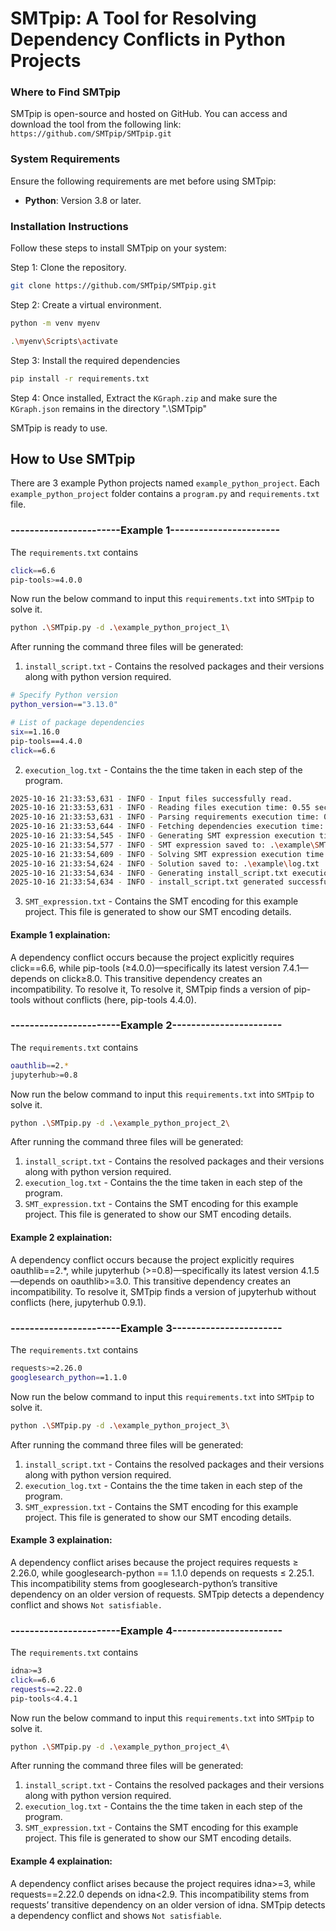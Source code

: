 # SMTpip: A Tool for Resolving Dependency Conflicts in Python Projects

### Where to Find SMTpip

SMTpip is open-source and hosted on GitHub. You can access and download the tool from the following link:
`https://github.com/SMTpip/SMTpip.git`

### System Requirements

Ensure the following requirements are met before using SMTpip:

- **Python**: Version 3.8 or later.


### Installation Instructions

Follow these steps to install SMTpip on your system:

Step 1: Clone the repository.

```bash
git clone https://github.com/SMTpip/SMTpip.git
```

Step 2: Create a virtual environment.
```bash
python -m venv myenv

.\myenv\Scripts\activate
```
Step 3: Install the required dependencies

```bash
pip install -r requirements.txt
```
Step 4: Once installed, Extract the `KGraph.zip` and make sure the `KGraph.json` remains in the directory ".\SMTpip\" 

SMTpip is ready to use.


## How to Use SMTpip
There are 3 example Python projects named `example_python_project`. Each `example_python_project` folder contains a `program.py` and `requirements.txt` file.

###                 -----------------------Example 1-----------------------
The `requirements.txt` contains

```bash
click==6.6
pip-tools>=4.0.0
```

Now run the below command to input this `requirements.txt` into `SMTpip` to solve it.
```bash
python .\SMTpip.py -d .\example_python_project_1\
```
After running the command three files will be generated:
1. `install_script.txt` - Contains the resolved packages and their versions along with python version required.
```bash
# Specify Python version
python_version=="3.13.0"

# List of package dependencies
six==1.16.0
pip-tools==4.4.0
click==6.6
```

2. `execution_log.txt` - Contains the the time taken in each step of the program.

```bash
2025-10-16 21:33:53,631 - INFO - Input files successfully read.
2025-10-16 21:33:53,631 - INFO - Reading files execution time: 0.55 seconds
2025-10-16 21:33:53,631 - INFO - Parsing requirements execution time: 0.00 seconds
2025-10-16 21:33:53,644 - INFO - Fetching dependencies execution time: 0.01 seconds
2025-10-16 21:33:54,545 - INFO - Generating SMT expression execution time: 0.20 seconds
2025-10-16 21:33:54,577 - INFO - SMT expression saved to: .\example\SMT_expression.txt
2025-10-16 21:33:54,609 - INFO - Solving SMT expression execution time: 0.03 seconds
2025-10-16 21:33:54,624 - INFO - Solution saved to: .\example\log.txt
2025-10-16 21:33:54,634 - INFO - Generating install_script.txt execution time: 0.00 seconds
2025-10-16 21:33:54,634 - INFO - install_script.txt generated successfully.
```
3. `SMT_expression.txt` - Contains the SMT encoding for this example project. This file is generated to show our SMT encoding details.

#### Example 1 explaination:
A dependency conflict occurs because the project explicitly requires click==6.6, while pip-tools (≥4.0.0)—specifically its latest version 7.4.1—depends on click≥8.0. This transitive dependency creates an incompatibility. To resolve it, To resolve it, SMTpip finds a version of pip-tools without conflicts (here, pip-tools 4.4.0).


###                -----------------------Example 2-----------------------
The `requirements.txt` contains
```bash
oauthlib==2.*
jupyterhub>=0.8
```
Now run the below command to input this `requirements.txt` into `SMTpip` to solve it.
```bash
python .\SMTpip.py -d .\example_python_project_2\
```
After running the command three files will be generated:
1. `install_script.txt` - Contains the resolved packages and their versions along with python version required.
2. `execution_log.txt` - Contains the the time taken in each step of the program.
3. `SMT_expression.txt` - Contains the SMT encoding for this example project. This file is generated to show our SMT encoding details.

#### Example 2 explaination:
A dependency conflict occurs because the project explicitly requires oauthlib==2.*, while jupyterhub (>=0.8)—specifically its latest version 4.1.5—depends on oauthlib>=3.0. This transitive dependency creates an incompatibility. To resolve it, SMTpip finds a version of jupyterhub without conflicts (here, jupyterhub 0.9.1).

###                 -----------------------Example 3-----------------------
The `requirements.txt` contains
```bash
requests>=2.26.0 
googlesearch_python==1.1.0
```
Now run the below command to input this `requirements.txt` into `SMTpip` to solve it.
```bash
python .\SMTpip.py -d .\example_python_project_3\
```
After running the command three files will be generated:
1. `install_script.txt` - Contains the resolved packages and their versions along with python version required.
2. `execution_log.txt` - Contains the the time taken in each step of the program.
3. `SMT_expression.txt` - Contains the SMT encoding for this example project. This file is generated to show our SMT encoding details.


#### Example 3 explaination:
A dependency conflict arises because the project requires requests ≥ 2.26.0, while googlesearch-python == 1.1.0 depends on requests ≤ 2.25.1. This incompatibility stems from googlesearch-python’s transitive dependency on an older version of requests. SMTpip detects a dependency conflict and shows `Not satisfiable.`


###                 -----------------------Example 4-----------------------
The `requirements.txt` contains
```bash
idna>=3
click==6.6
requests==2.22.0
pip-tools<4.4.1
```
Now run the below command to input this `requirements.txt` into `SMTpip` to solve it.
```bash
python .\SMTpip.py -d .\example_python_project_4\
```
After running the command three files will be generated:
1. `install_script.txt` - Contains the resolved packages and their versions along with python version required.
2. `execution_log.txt` - Contains the the time taken in each step of the program.
3. `SMT_expression.txt` - Contains the SMT encoding for this example project. This file is generated to show our SMT encoding details.


#### Example 4 explaination:
A dependency conflict arises because the project requires idna>=3, while requests==2.22.0 depends on idna<2.9. This incompatibility stems from requests’ transitive dependency on an older version of idna. SMTpip detects a dependency conflict and shows `Not satisfiable`.
